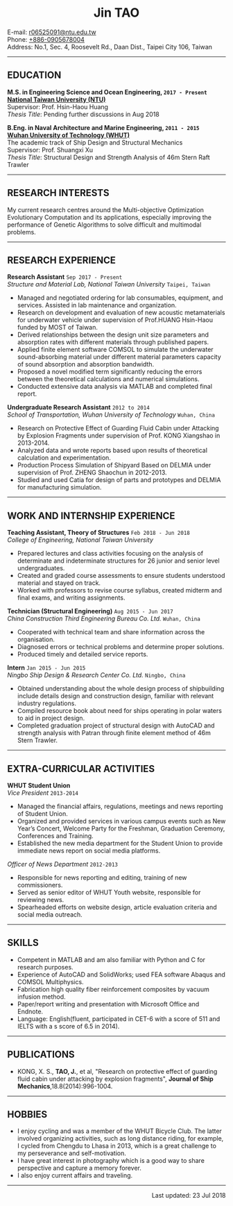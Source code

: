 # **<center>Jin TAO</center>**

E-mail: <r06525091@ntu.edu.tw>  
Phone: [+886-0905678004](tel://+886-0905678004)  
Address: No.1, Sec. 4, Roosevelt Rd., Daan Dist., Taipei City 106, Taiwan

***

## EDUCATION

**M.S. in Engineering Science and Ocean Engineering, ```2017 - Present```  
[National Taiwan University (NTU)](http://www.ntu.edu.tw)**  
Supervisor: Prof. Hsin-Haou Huang  
*Thesis Title*: Pending further discussions in Aug 2018

**B.Eng. in Naval Architecture and Marine Engineering, ```2011 - 2015```  
[Wuhan University of Technology (WHUT)](http://www.whut.edu.cn)**  
The academic track of Ship Design and Structural Mechanics  
Supervisor: Prof. Shuangxi Xu  
*Thesis Title*: Structural Design and Strength Analysis of 46m Stern Raft Trawler

***

## RESEARCH INTERESTS

My current research centres around the Multi-objective Optimization Evolutionary Computation and its applications, especially improving the performance of Genetic Algorithms to solve difficult and multimodal problems.

***

## RESEARCH EXPERIENCE

**Research Assistant** ```Sep 2017 - Present```  
*Structure and Material Lab, National Taiwan University*  ```Taipei, Taiwan```  
- Managed and negotiated ordering for lab consumables, equipment, and services. Assisted in lab maintenance and organization.  
- Research on development and evaluation of new acoustic metamaterials for underwater vehicle under supervision of Prof.HUANG Hsin-Haou funded by MOST of Taiwan.
- Derived relationships between the design unit size parameters and absorption rates with different materials through published papers.
- Applied finite element software COMSOL to simulate the underwater sound-absorbing material under different material parameters capacity of sound absorption and absorption bandwidth.  
- Proposed a novel modified term significantly reducing the errors between the theoretical calculations and numerical simulations.
- Conducted extensive data analysis via MATLAB and completed final report.

**Undergraduate Research Assistant** ```2012 to 2014```  
*School of Transportation, Wuhan University of Technology* ```Wuhan, China```  
- Research on Protective Effect of Guarding Fluid Cabin under Attacking by Explosion Fragments under supervision of Prof. KONG Xiangshao in 2013-2014.
- Analyzed data and wrote reports based upon results of theoretical calculation and experimentation.
- Production Process Simulation of Shipyard Based on DELMIA under supervision of Prof. ZHENG Shaochun in 2012-2013.
- Studied and used Catia for design of parts and prototypes and DELMIA for manufacturing simulation.

***

## WORK AND INTERNSHIP EXPERIENCE

**Teaching Assistant, Theory of Structures** ```Feb 2018 - Jun 2018```  
*College of Engineering, National Taiwan University*  
- Prepared lectures and class activities focusing on the analysis of determinate and indeterminate structures for 26 junior and senior level undergraduates.  
- Created and graded course assessments to ensure students understood material and stayed on track.  
- Worked with professors to revise course syllabus, created midterm and final exams, and writing assignments.

**Technician (Structural Engineering)** ```Aug 2015 - Jun 2017```  
*China Construction Third Engineering Bureau Co. Ltd.* ```Wuhan, China```  
- Cooperated with technical team and share information across the organisation.  
- Diagnosed errors or technical problems and determine proper solutions.  
- Produced timely and detailed service reports.

**Intern** ```Jan 2015 - Jun 2015```  
*Ningbo Ship Design & Research Center Co. Ltd.* ```Ningbo, China```  
- Obtained understanding about the whole design process of shipbuilding include details design and construction design, familiar with relevant industry regulations.  
- Compiled resource book about need for ships operating in polar waters to aid in project design.  
- Completed graduation project of structural design with AutoCAD and strength analysis with Patran through finite element method of 46m Stern Trawler.

***

## EXTRA-CURRICULAR ACTIVITIES

**WHUT Student Union**  
*Vice President* ```2013-2014```  
- Managed the financial affairs, regulations, meetings and news reporting of Student Union.  
- Organized and provided services in various campus events such as New Year’s Concert, Welcome Party for the Freshman, Graduation Ceremony, Conferences and Training.  
- Established the new media department for the Student Union to provide immediate news report on social media platforms.  

*Officer of News Department* ```2012-2013```  
- Responsible for news reporting and editing, training of new commissioners.  
- Served as senior editor of WHUT Youth website, responsible for reviewing news.  
- Spearheaded efforts on website design, article evaluation criteria and social media outreach.

***

## SKILLS

- Competent in MATLAB and am also familiar with Python and C for research purposes.  
- Experience of AutoCAD and SolidWorks; used FEA software Abaqus and COMSOL Multiphysics.  
- Fabrication high quality fiber reinforcement composites by vacuum infusion method.  
- Paper/report writing and presentation with Microsoft Office and Endnote.  
- Language: English(fluent, participated in CET-6 with a score of 511 and IELTS with a s score of 6.5 in 2014).

***

## PUBLICATIONS

- KONG, X. S., __TAO, J.__, et al, "Research on protective effect of guarding fluid cabin under attacking by explosion fragments", __Journal of Ship Mechanics__,18.8(2014):996-1004.

***

## HOBBIES

- I enjoy cycling and was a member of the WHUT Bicycle Club. The latter involved organizing activities, such as long distance riding, for example, I cycled from Chengdu to Lhasa in 2013, which is a great challenge to my perseverance and self-motivation.  
- I have great interest in photography which is a good way to share perspective and capture a memory forever.  
- I also enjoy current affairs and traveling.

***

<p align="right">Last updated: 23 Jul 2018</p>

